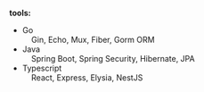 **tools:**
- Go  
&nbsp;&nbsp;&nbsp;&nbsp;Gin, Echo, Mux, Fiber, Gorm ORM  
- Java  
&nbsp;&nbsp;&nbsp;&nbsp;Spring Boot, Spring Security, Hibernate, JPA  
- Typescript  
&nbsp;&nbsp;&nbsp;&nbsp;React, Express, Elysia, NestJS
